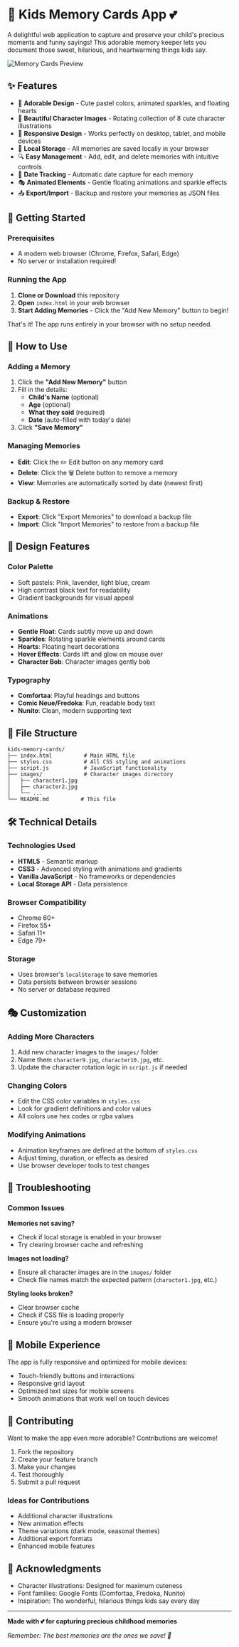 # 🌸 Kids Memory Cards App 💕

A delightful web application to capture and preserve your child's precious moments and funny sayings! This adorable memory keeper lets you document those sweet, hilarious, and heartwarming things kids say.

![Memory Cards Preview](https://via.placeholder.com/800x400/FFB6C1/000000?text=Kids+Memory+Cards+App)

## ✨ Features

- 💖 **Adorable Design** - Cute pastel colors, animated sparkles, and floating hearts
- 🎨 **Beautiful Character Images** - Rotating collection of 8 cute character illustrations
- 📱 **Responsive Design** - Works perfectly on desktop, tablet, and mobile devices
- 💾 **Local Storage** - All memories are saved locally in your browser
- 🔍 **Easy Management** - Add, edit, and delete memories with intuitive controls
- 📅 **Date Tracking** - Automatic date capture for each memory
- 🎭 **Animated Elements** - Gentle floating animations and sparkle effects
- 📤 **Export/Import** - Backup and restore your memories as JSON files

## 🚀 Getting Started

### Prerequisites
- A modern web browser (Chrome, Firefox, Safari, Edge)
- No server or installation required!

### Running the App

1. **Clone or Download** this repository
2. **Open** `index.html` in your web browser
3. **Start Adding Memories** - Click the "Add New Memory" button to begin!

That's it! The app runs entirely in your browser with no setup needed.

## 🎯 How to Use

### Adding a Memory
1. Click the **"Add New Memory"** button
2. Fill in the details:
   - **Child's Name** (optional)
   - **Age** (optional) 
   - **What they said** (required)
   - **Date** (auto-filled with today's date)
3. Click **"Save Memory"**

### Managing Memories
- **Edit**: Click the ✏️ Edit button on any memory card
- **Delete**: Click the 🗑️ Delete button to remove a memory
- **View**: Memories are automatically sorted by date (newest first)

### Backup & Restore
- **Export**: Click "Export Memories" to download a backup file
- **Import**: Click "Import Memories" to restore from a backup file

## 🎨 Design Features

### Color Palette
- Soft pastels: Pink, lavender, light blue, cream
- High contrast black text for readability
- Gradient backgrounds for visual appeal

### Animations
- **Gentle Float**: Cards subtly move up and down
- **Sparkles**: Rotating sparkle elements around cards
- **Hearts**: Floating heart decorations
- **Hover Effects**: Cards lift and glow on mouse over
- **Character Bob**: Character images gently bob

### Typography
- **Comfortaa**: Playful headings and buttons
- **Comic Neue/Fredoka**: Fun, readable body text
- **Nunito**: Clean, modern supporting text

## 📁 File Structure

```
kids-memory-cards/
├── index.html          # Main HTML file
├── styles.css          # All CSS styling and animations
├── script.js           # JavaScript functionality
├── images/             # Character images directory
│   ├── character1.jpg
│   ├── character2.jpg
│   └── ...
└── README.md          # This file
```

## 🛠️ Technical Details

### Technologies Used
- **HTML5** - Semantic markup
- **CSS3** - Advanced styling with animations and gradients
- **Vanilla JavaScript** - No frameworks or dependencies
- **Local Storage API** - Data persistence

### Browser Compatibility
- Chrome 60+
- Firefox 55+
- Safari 11+
- Edge 79+

### Storage
- Uses browser's `localStorage` to save memories
- Data persists between browser sessions
- No server or database required

## 🎭 Customization

### Adding More Characters
1. Add new character images to the `images/` folder
2. Name them `character9.jpg`, `character10.jpg`, etc.
3. Update the character rotation logic in `script.js` if needed

### Changing Colors
- Edit the CSS color variables in `styles.css`
- Look for gradient definitions and color values
- All colors use hex codes or rgba values

### Modifying Animations
- Animation keyframes are defined at the bottom of `styles.css`
- Adjust timing, duration, or effects as desired
- Use browser developer tools to test changes

## 🐛 Troubleshooting

### Common Issues

**Memories not saving?**
- Check if local storage is enabled in your browser
- Try clearing browser cache and refreshing

**Images not loading?**
- Ensure all character images are in the `images/` folder
- Check file names match the expected pattern (`character1.jpg`, etc.)

**Styling looks broken?**
- Clear browser cache
- Check if CSS file is loading properly
- Ensure you're using a modern browser

## 📱 Mobile Experience

The app is fully responsive and optimized for mobile devices:
- Touch-friendly buttons and interactions
- Responsive grid layout
- Optimized text sizes for mobile screens
- Smooth animations that work well on touch devices

## 🎉 Contributing

Want to make the app even more adorable? Contributions are welcome!

1. Fork the repository
2. Create your feature branch
3. Make your changes
4. Test thoroughly
5. Submit a pull request

### Ideas for Contributions
- Additional character illustrations
- New animation effects
- Theme variations (dark mode, seasonal themes)
- Additional export formats
- Enhanced mobile features


## 💝 Acknowledgments

- Character illustrations: Designed for maximum cuteness
- Font families: Google Fonts (Comfortaa, Fredoka, Nunito)
- Inspiration: The wonderful, hilarious things kids say every day

---

**Made with 💕 for capturing precious childhood memories**

*Remember: The best memories are the ones we save! 🌟*
